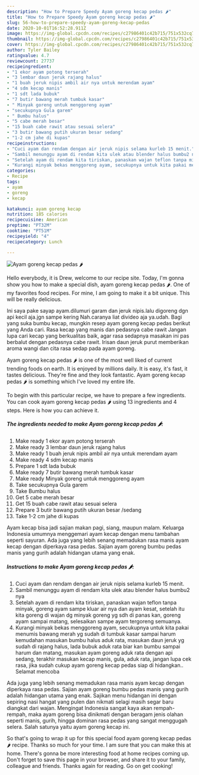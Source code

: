 ```yaml
---
description: "How to Prepare Speedy Ayam goreng kecap pedas 🌶"
title: "How to Prepare Speedy Ayam goreng kecap pedas 🌶"
slug: 56-how-to-prepare-speedy-ayam-goreng-kecap-pedas
date: 2020-10-01T16:52:28.911Z
image: https://img-global.cpcdn.com/recipes/c27986401c42b715/751x532cq70/ayam-goreng-kecap-pedas-🌶-foto-resep-utama.jpg
thumbnail: https://img-global.cpcdn.com/recipes/c27986401c42b715/751x532cq70/ayam-goreng-kecap-pedas-🌶-foto-resep-utama.jpg
cover: https://img-global.cpcdn.com/recipes/c27986401c42b715/751x532cq70/ayam-goreng-kecap-pedas-🌶-foto-resep-utama.jpg
author: Tyler Bailey
ratingvalue: 4.7
reviewcount: 27737
recipeingredient:
- "1 ekor ayam potong terserah"
- "3 lembar daun jeruk rajang halus"
- "1 buah jeruk nipis ambil air nya untuk merendam ayam"
- "4 sdm kecap manis"
- "1 sdt lada bubuk"
- "7 butir bawang merah tumbuk kasar"
- " Minyak goreng untuk menggoreng ayam"
- "secukupnya Gula garem"
- " Bumbu halus"
- "5 cabe merah besar"
- "15 buah cabe rawit atau sesuai selera"
- "3 butir bawang putih ukuran besar sedang"
- "1-2 cm jahe di kupas"
recipeinstructions:
- "Cuci ayam dan rendam dengan air jeruk nipis selama kurleb 15 menit."
- "Sambil menunggu ayam di rendam kita ulek atau blender halus bumbu2 nya"
- "Setelah ayam di rendam kita tiriskan, panaskan wajan teflon tanpa minyak, goreng ayam sampe kluar air nya dan ayam kesat, setelah itu kita goreng di wajan dg minyak goreng yg sdh di panas kan, goreng ayam sampai matang, selesaikan sampe ayam tergoreng semuanya."
- "Kurangi minyak bekas menggoreng ayam, secukupnya untuk kita pakai menumis bawang merah yg sudah di tumbuk kasar sampai harum kemudahan masukan bumbu halus aduk rata, masukan daun jeruk yg sudah di rajang halus, lada bubuk aduk rata biar kan bumbu sampai harum dan matang, masukan ayam goreng aduk rata dengan api sedang, terakhir masukan kecap manis, gula, aduk rata, jangan lupa cek rasa, jika sudah cukup ayam goreng kecap pedas siap di hidangkan.. Selamat mencoba"
categories:
- Recipe
tags:
- ayam
- goreng
- kecap

katakunci: ayam goreng kecap 
nutrition: 185 calories
recipecuisine: American
preptime: "PT32M"
cooktime: "PT51M"
recipeyield: "4"
recipecategory: Lunch

---
```



![Ayam goreng kecap pedas 🌶](https://img-global.cpcdn.com/recipes/c27986401c42b715/751x532cq70/ayam-goreng-kecap-pedas-🌶-foto-resep-utama.jpg)

Hello everybody, it is Drew, welcome to our recipe site. Today, I'm gonna show you how to make a special dish, ayam goreng kecap pedas 🌶. One of my favorites food recipes. For mine, I am going to make it a bit unique. This will be really delicious.

Ini saya pake sayap ayam.dilumuri garam dan jeruk nipis.lalu digoreng dgn api kecil aja.jgn sampe kering Nah.caranya liat divideo aja ya.udah. Bagi yang suka bumbu kecap, mungkin resep ayam goreng kecap pedas berikut yang Anda cari. Rasa kecap yang manis dan pedasnya cabe rawit Jangan lupa cari kecap yang berkualitas baik, agar rasa sedapnya masakan ini pas berbalut dengan pedasnya cabe rawit. Irisan daun jeruk purut memberikan aroma wangi dan cita rasa sedap pada ayam goreng.

Ayam goreng kecap pedas 🌶 is one of the most well liked of current trending foods on earth. It is enjoyed by millions daily. It is easy, it's fast, it tastes delicious. They're fine and they look fantastic. Ayam goreng kecap pedas 🌶 is something which I've loved my entire life.


To begin with this particular recipe, we have to prepare a few ingredients. You can cook ayam goreng kecap pedas 🌶 using 13 ingredients and 4 steps. Here is how you can achieve it.

<!--inarticleads1-->

##### The ingredients needed to make Ayam goreng kecap pedas 🌶:

1. Make ready 1 ekor ayam potong terserah
1. Make ready 3 lembar daun jeruk rajang halus
1. Make ready 1 buah jeruk nipis ambil air nya untuk merendam ayam
1. Make ready 4 sdm kecap manis
1. Prepare 1 sdt lada bubuk
1. Make ready 7 butir bawang merah tumbuk kasar
1. Make ready  Minyak goreng untuk menggoreng ayam
1. Take secukupnya Gula garem
1. Take  Bumbu halus
1. Get 5 cabe merah besar
1. Get 15 buah cabe rawit atau sesuai selera
1. Prepare 3 butir bawang putih ukuran besar /sedang
1. Take 1-2 cm jahe di kupas


Ayam kecap bisa jadi sajian makan pagi, siang, maupun malam. Keluarga Indonesia umumnya menggemari ayam kecap dengan menu tambahan seperti sayuran. Ada juga yang lebih senang memadukan rasa manis ayam kecap dengan diperkaya rasa pedas. Sajian ayam goreng bumbu pedas manis yang gurih adalah hidangan utama yang enak. 

<!--inarticleads2-->

##### Instructions to make Ayam goreng kecap pedas 🌶:

1. Cuci ayam dan rendam dengan air jeruk nipis selama kurleb 15 menit.
1. Sambil menunggu ayam di rendam kita ulek atau blender halus bumbu2 nya
1. Setelah ayam di rendam kita tiriskan, panaskan wajan teflon tanpa minyak, goreng ayam sampe kluar air nya dan ayam kesat, setelah itu kita goreng di wajan dg minyak goreng yg sdh di panas kan, goreng ayam sampai matang, selesaikan sampe ayam tergoreng semuanya.
1. Kurangi minyak bekas menggoreng ayam, secukupnya untuk kita pakai menumis bawang merah yg sudah di tumbuk kasar sampai harum kemudahan masukan bumbu halus aduk rata, masukan daun jeruk yg sudah di rajang halus, lada bubuk aduk rata biar kan bumbu sampai harum dan matang, masukan ayam goreng aduk rata dengan api sedang, terakhir masukan kecap manis, gula, aduk rata, jangan lupa cek rasa, jika sudah cukup ayam goreng kecap pedas siap di hidangkan.. Selamat mencoba


Ada juga yang lebih senang memadukan rasa manis ayam kecap dengan diperkaya rasa pedas. Sajian ayam goreng bumbu pedas manis yang gurih adalah hidangan utama yang enak. Sajikan menu hidangan ini dengan sepiring nasi hangat yang pulen dan nikmati selagi masih segar baru diangkat dari wajan. Mengingat Indonesia sangat kaya akan rempah-rempah, maka ayam goreng bisa dinikmati dengan beragam jenis olahan seperti manis, gurih, hingga dominan rasa pedas yang sangat menggugah selera. Salah satunya yaitu ayam goreng kecap ini. 

So that's going to wrap it up for this special food ayam goreng kecap pedas 🌶 recipe. Thanks so much for your time. I am sure that you can make this at home. There's gonna be more interesting food at home recipes coming up. Don't forget to save this page in your browser, and share it to your family, colleague and friends. Thanks again for reading. Go on get cooking!
